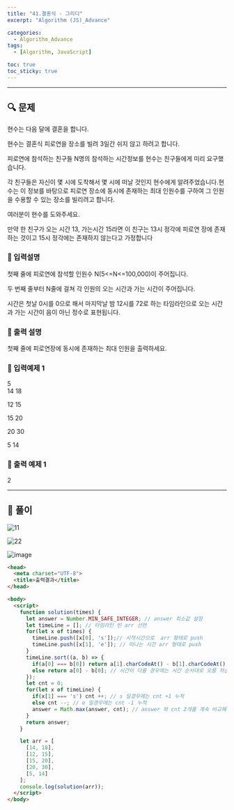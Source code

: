 ```yaml
---
title: "41.결혼식 - 그리디"
excerpt: "Algorithm (JS)_Advance"

categories:
  - Algorithm_Advance
tags:
  - [Algorithm, JavaScript]

toc: true
toc_sticky: true
---
```


---

##  🔍 문제 
현수는 다음 달에 결혼을 합니다.  

현수는 결혼식 피로연을 장소를 빌려 3일간 쉬지 않고 하려고 합니다.  

피로연에 참석하는 친구들 N명의 참석하는 시간정보를 현수는 친구들에게 미리 요구했습니다.  

각 친구들은 자신이 몇 시에 도착해서 몇 시에 떠날 것인지 현수에게 알려주었습니다.현수는 이 정보를 바탕으로 피로연 장소에 동시에 존재하는 최대 인원수를 구하여 그 인원을 수용할 수 있는 장소를 빌리려고 합니다.  

여러분이 현수를 도와주세요.  

만약 한 친구가 오는 시간 13, 가는시간 15라면 이 친구는 13시 정각에 피로연 장에 존재하는 것이고 15시 정각에는 존재하지 않는다고 가정합니다


### 🔹 입력설명
첫째 줄에 피로연에 참석할 인원수 N(5<=N<=100,000)이 주어집니다.  

두 번째 줄부터 N줄에 걸쳐 각 인원의 오는 시간과 가는 시간이 주어집니다.  

시간은 첫날 0시를 0으로 해서 마지막날 밤 12시를 72로 하는 타임라인으로 오는 시간과 가는 시간이 음이 아닌 정수로 표현됩니다.

### 🔹 출력 설명
첫째 줄에 피로연장에 동시에 존재하는 최대 인원을 출력하세요.

### 🔹 입력예제 1
5  
14 18

12 15

15 20

20 30

5 14

### 🔹 출력 예제 1
2


----

##  📌 풀이

![11](https://user-images.githubusercontent.com/28912774/119586317-64cae880-be07-11eb-9aed-cae18f163ccf.jpg)

![22](https://user-images.githubusercontent.com/28912774/119586323-65fc1580-be07-11eb-8ca2-eb8960a9a5c0.jpg)


![image](https://user-images.githubusercontent.com/28912774/119584710-1c5dfb80-be04-11eb-81d3-6b59e02598f9.png)

```html
<head>
  <meta charset="UTF-8">
  <title>출력결과</title>
</head>

<body>
  <script>
    function solution(times) {
      let answer = Number.MIN_SAFE_INTEGER; // answer 최소값 설정
      let timeLine = []; // 타임라인 빈 arr 선언
      for(let x of times) {
        timeLine.push([x[0], 's']);// 시작시간으로  arr 형태로 push
        timeLine.push([x[1], 'e']); // 떠나는 시간 arr 형태로 push
      }
      timeLine.sort((a, b) => {
        if(a[0] === b[0]) return a[1].charCodeAt() - b[1].charCodeAt(); // 시간이 같은 시간일 경우 뒤에 's' 와 'e' 를 비교해서 ASSICI code 가 먼저 인 e 가 먼저 오게 오름차순 정렬
        else return a[0] - b[0]; // 시간이 다를 경우에는 시간 순서대로 오름 차순 정렬
      });
      let cnt = 0;
      for(let x of timeLine) {
        if(x[1] === 's') cnt ++; // s 일경우에는 cnt +1 누적
        else cnt --; // e 일경우에는 cnt -1 누적
        answer = Math.max(answer, cnt); // answer 와 cnt 2개를 계속 비교해서 최대값을 return 함 
      }
      return answer;
    }

    let arr = [
      [14, 18],
      [12, 15],
      [15, 20],
      [20, 30],
      [5, 14]
    ];
    console.log(solution(arr));
  </script>
</body>
```
